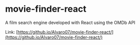 # movie-finder-react
A film search engine developed with React using the OMDb API

Link: [https://github.io/Alvaro07/movie-finder-react/](https://github.io/Alvaro07/movie-finder-react/)


